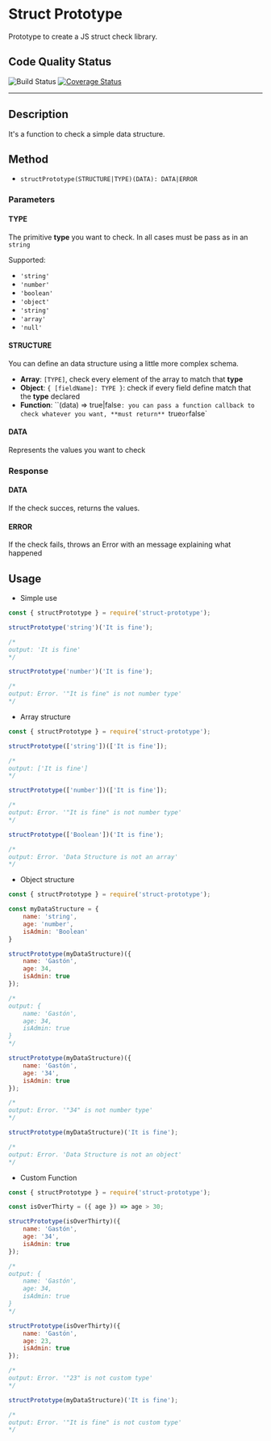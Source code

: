 # Struct Prototype
Prototype to create a JS struct check library.

## Code Quality Status
![Build Status](https://github.com/gastonpereyra/struct-prototype/workflows/Build%20Status/badge.svg)
[![Coverage Status](https://img.shields.io/coveralls/github/gastonpereyra/struct-prototype/master.svg)](https://coveralls.io/r/gastonpereyra/struct-prototype?branch=master)

---

## Description
It's a function to check a simple data structure.

## Method

* `structPrototype(STRUCTURE|TYPE)(DATA): DATA|ERROR`

### Parameters

#### TYPE

The primitive **type** you want to check. In all cases must be pass as in an `string`

Supported:
* `'string'`
* `'number'`
* `'boolean'`
* `'object'`
* `'string'`
* `'array'`
* `'null'`

#### STRUCTURE

You can define an data structure using a little more complex schema.

* **Array**: `[TYPE]`, check every element of the array to match that **type**
* **Object**: `{ [fieldName]: TYPE }`: check if every field define match that the **type** declared
* **Function**: ``(data) => true|false`: you can pass a function callback to check whatever you want, **must return** `true` or `false`

#### DATA

Represents the values you want to check

### Response

#### DATA

If the check succes, returns the values.

#### ERROR

If the check fails, throws an Error with an message explaining what happened

## Usage

* Simple use

```js
const { structPrototype } = require('struct-prototype');

structPrototype('string')('It is fine');

/*
output: 'It is fine'
*/

structPrototype('number')('It is fine');

/*
output: Error. '"It is fine" is not number type'
*/
```
* Array structure

```js
const { structPrototype } = require('struct-prototype');

structPrototype(['string'])(['It is fine']);

/*
output: ['It is fine']
*/

structPrototype(['number'])(['It is fine']);

/*
output: Error. '"It is fine" is not number type'
*/

structPrototype(['Boolean'])('It is fine');

/*
output: Error. 'Data Structure is not an array'
*/

```
* Object structure

```js
const { structPrototype } = require('struct-prototype');

const myDataStructure = {
    name: 'string',
    age: 'number',
    isAdmin: 'Boolean'
}

structPrototype(myDataStructure)({
    name: 'Gastón',
    age: 34,
    isAdmin: true
});

/*
output: {
    name: 'Gastón',
    age: 34,
    isAdmin: true
}
*/

structPrototype(myDataStructure)({
    name: 'Gastón',
    age: '34',
    isAdmin: true
});

/*
output: Error. '"34" is not number type'
*/

structPrototype(myDataStructure)('It is fine');

/*
output: Error. 'Data Structure is not an object'
*/
```
* Custom Function

```js
const { structPrototype } = require('struct-prototype');

const isOverThirty = ({ age }) => age > 30;

structPrototype(isOverThirty)({
    name: 'Gastón',
    age: '34',
    isAdmin: true
});

/*
output: {
    name: 'Gastón',
    age: 34,
    isAdmin: true
}
*/

structPrototype(isOverThirty)({
    name: 'Gastón',
    age: 23,
    isAdmin: true
});

/*
output: Error. '"23" is not custom type'
*/

structPrototype(myDataStructure)('It is fine');

/*
output: Error. '"It is fine" is not custom type'
*/
```

